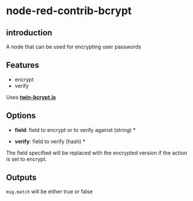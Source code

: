 # node-red-contrib-bcrypt

## introduction
A node that can be used for encrypting user passwords 

## Features

 * encrypt
 * verify

Uses **[twin-bcrypt.js](https://github.com/fpirsch/twin-bcrypt)**

## Options

  * **field**: field to encrypt or to verify against (string) *

  * **verify**: field to verify (hash) *

The field specified will be replaced with the encrypted version if the action is set to encrypt.

## Outputs

`msg.match` will be either true or false
